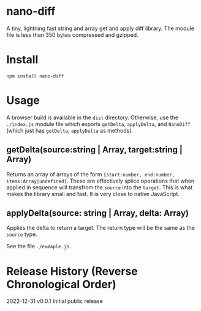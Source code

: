 # nano-diff
A tiny, lightning fast string and array get and apply diff library. The module file is less than 350 bytes compressed and gzipped.

# Install

```
npm install nano-diff
```

# Usage

A browser build is available in the `dist` directory. Otherwise, use the `./index.js` module file which exports `getDelta`, `applyDelta`, and `NanoDiff` (which just has  `getDelta`, `applyDelta` as methods).

## getDelta(source:string | Array, target:string | Array)

Returns an array of arrays of the form `[start:number, end:number, items:Array|undefined]`. These are effectively splice operations that when applied in sequence will transfrom the `source` into the `target`. This is what makes the library small and fast. It is very close to native JavaScript.

## applyDelta(source: string | Array, delta: Array)

Applies the delta to return a target. The return type will be the same as the `source` type.

See the file `./exmaple.js`.

# Release History (Reverse Chronological Order)

2022-12-31 v0.0.1 Initial public release
